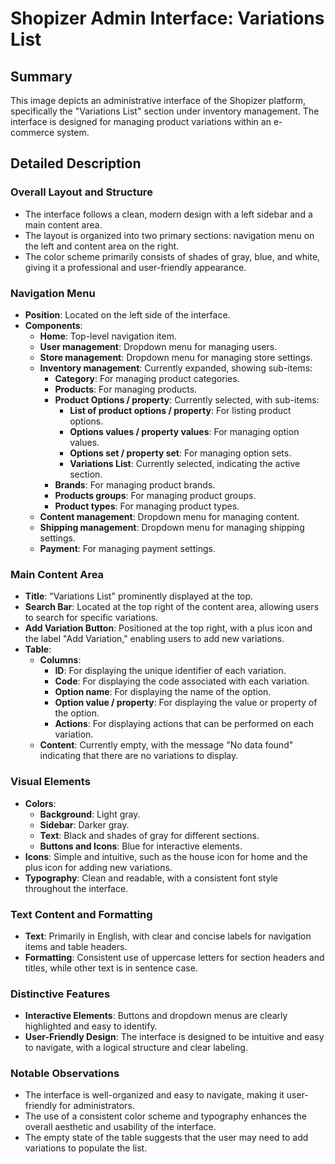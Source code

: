 # Shopizer Admin Interface: Variations List

## Summary
This image depicts an administrative interface of the Shopizer platform, specifically the "Variations List" section under inventory management. The interface is designed for managing product variations within an e-commerce system.

## Detailed Description

### Overall Layout and Structure
- The interface follows a clean, modern design with a left sidebar and a main content area.
- The layout is organized into two primary sections: navigation menu on the left and content area on the right.
- The color scheme primarily consists of shades of gray, blue, and white, giving it a professional and user-friendly appearance.

### Navigation Menu
- **Position**: Located on the left side of the interface.
- **Components**:
  - **Home**: Top-level navigation item.
  - **User management**: Dropdown menu for managing users.
  - **Store management**: Dropdown menu for managing store settings.
  - **Inventory management**: Currently expanded, showing sub-items:
    - **Category**: For managing product categories.
    - **Products**: For managing products.
    - **Product Options / property**: Currently selected, with sub-items:
      - **List of product options / property**: For listing product options.
      - **Options values / property values**: For managing option values.
      - **Options set / property set**: For managing option sets.
      - **Variations List**: Currently selected, indicating the active section.
    - **Brands**: For managing product brands.
    - **Products groups**: For managing product groups.
    - **Product types**: For managing product types.
  - **Content management**: Dropdown menu for managing content.
  - **Shipping management**: Dropdown menu for managing shipping settings.
  - **Payment**: For managing payment settings.

### Main Content Area
- **Title**: "Variations List" prominently displayed at the top.
- **Search Bar**: Located at the top right of the content area, allowing users to search for specific variations.
- **Add Variation Button**: Positioned at the top right, with a plus icon and the label "Add Variation," enabling users to add new variations.
- **Table**:
  - **Columns**:
    - **ID**: For displaying the unique identifier of each variation.
    - **Code**: For displaying the code associated with each variation.
    - **Option name**: For displaying the name of the option.
    - **Option value / property**: For displaying the value or property of the option.
    - **Actions**: For displaying actions that can be performed on each variation.
  - **Content**: Currently empty, with the message "No data found" indicating that there are no variations to display.

### Visual Elements
- **Colors**:
  - **Background**: Light gray.
  - **Sidebar**: Darker gray.
  - **Text**: Black and shades of gray for different sections.
  - **Buttons and Icons**: Blue for interactive elements.
- **Icons**: Simple and intuitive, such as the house icon for home and the plus icon for adding new variations.
- **Typography**: Clean and readable, with a consistent font style throughout the interface.

### Text Content and Formatting
- **Text**: Primarily in English, with clear and concise labels for navigation items and table headers.
- **Formatting**: Consistent use of uppercase letters for section headers and titles, while other text is in sentence case.

### Distinctive Features
- **Interactive Elements**: Buttons and dropdown menus are clearly highlighted and easy to identify.
- **User-Friendly Design**: The interface is designed to be intuitive and easy to navigate, with a logical structure and clear labeling.

### Notable Observations
- The interface is well-organized and easy to navigate, making it user-friendly for administrators.
- The use of a consistent color scheme and typography enhances the overall aesthetic and usability of the interface.
- The empty state of the table suggests that the user may need to add variations to populate the list.